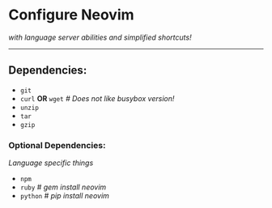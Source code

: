 # Configure Neovim  
_with language server abilities and simplified shortcuts!_  

---  

## Dependencies:  
 - `git`  
 - `curl` __OR__ `wget` _# Does not like busybox version!_  
 - `unzip`  
 - `tar`  
 - `gzip`  

### Optional Dependencies:  
_Language specific things_  
 - `npm`  
 - `ruby` # _gem install neovim_  
 - `python` # _pip install neovim_  
